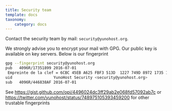 ```yaml
---
title: Security team
template: docs
taxonomy:
    category: docs
---
```


Contact the security team by mail: `security@yunohost.org`.

We strongly advise you to encrypt your mail with GPG. Our public key is available on key servers. Below is our fingerprint

```bash
gpg --fingerprint security@yunohost.org
pub   4096R/17351899 2016-07-01
 Empreinte de la clef = 6CBC 45EB A625 FBF3 513D  1227 749D 8972 1735 1899
uid                  YunoHost Security <security@yunohost.org>
sub   4096R/446838AF 2016-07-01
```

See https://gist.github.com/opi/4496024dc3ff29ab2e068fd57092ab7c or https://twitter.com/yunohost/status/748975105393459200 for other trustable fingerprints
